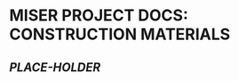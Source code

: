 <!-- index.md  0.0.0              UTF-8                      dh:2019-11-24 -->
<!--|----1----|----2----|----3----|----4----|----5----|----6----|----7----|-->
<!-- source: <https://github.com/orcmid/miser/blob/master/
              docs/construction/index.md>
     construction structure, manifest, and job jar:
     <https://orcmid.github.io/miser/construction/construction.txt>
     -->

# MISER PROJECT DOCS: CONSTRUCTION MATERIALS

## *PLACE-HOLDER*


<!--             *** end of docs/construction/index.md ***                 -->
